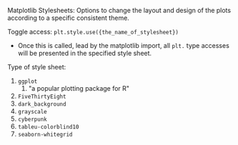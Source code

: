 Matplotlib Stylesheets: Options to change the layout and design of the plots according to a specific consistent theme.

Toggle access: `plt.style.use({the_name_of_stylesheet})`
- Once this is called, lead by the matplotlib import, all `plt.` type accesses will be presented in the specified style sheet.

Type of style sheet:
1. `ggplot`
	1. "a popular plotting package for R"
2. `FiveThirtyEight`
3. `dark_background`
4. `grayscale`
5. `cyberpunk`
6. `tableu-colorblind10`
7. `seaborn-whitegrid`